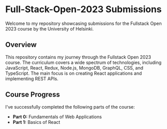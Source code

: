 # Full-Stack-Open-2023 Submissions

Welcome to my repository showcasing submissions for the Fullstack Open 2023 course by the University of Helsinki.

## Overview

This repository contains my journey through the Fullstack Open 2023 course. The curriculum covers a wide spectrum of technologies, including JavaScript, React, Redux, Node.js, MongoDB, GraphQL, CSS, and TypeScript. The main focus is on creating React applications and implementing REST APIs.

## Course Progress

I've successfully completed the following parts of the course:

- **Part 0:** Fundamentals of Web Applications
- **Part 1:** Basics of React

